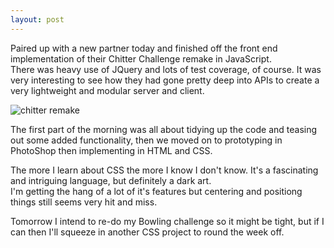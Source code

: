 ```yaml
---
layout: post
---
```

Paired up with a new partner today and finished off the front end implementation of their Chitter Challenge remake in JavaScript.  
There was heavy use of JQuery and lots of test coverage, of course.  It was very interesting to see how they had gone pretty deep into APIs to create a very lightweight and modular server and client.

![chitter remake]({{site.baseurl}}/images/week6_chitter2.png)

The first part of the morning was all about tidying up the code and teasing out some added functionality, then we moved on to prototyping in PhotoShop then implementing in HTML and CSS.

<!--more-->

The more I learn about CSS the more I know I don't know.  It's a fascinating and intriguing language, but definitely a dark art.  
I'm getting the hang of a lot of it's features but centering and positiong things still seems very hit and miss.  

Tomorrow I intend to re-do my Bowling challenge so it might be tight, but if I can then I'll squeeze in another CSS project to round the week off.
